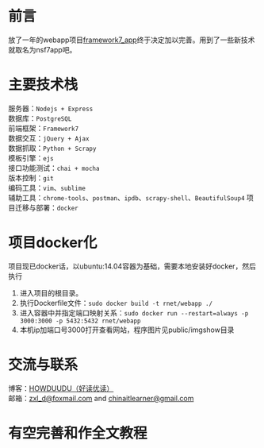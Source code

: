 # 前言
放了一年的webapp项目[framework7_app](https://github.com/zhenxianluo/framework7_app)终于决定加以完善。用到了一些新技术就取名为nsf7app吧。

# 主要技术栈
服务器：`Nodejs + Express`  
数据库：`PostgreSQL`  
前端框架：`Framework7`  
数据交互：`jQuery + Ajax`  
数据抓取：`Python + Scrapy`  
模板引擎：`ejs`  
接口功能测试：`chai + mocha`  
版本控制：`git`  
编码工具：`vim`、`sublime`  
辅助工具：`chrome-tools`、`postman`、`ipdb`、`scrapy-shell`、`BeautifulSoup4`
项目迁移与部署：`docker`

# 项目docker化

项目现已docker话，以ubuntu:14.04容器为基础，需要本地安装好docker，然后执行
1. 进入项目的根目录。
2. 执行Dockerfile文件：`sudo docker build -t rnet/webapp ./`
3. 进入容器中并指定端口映射关系：`sudo docker run --restart=always -p 3000:3000 -p 5432:5432 rnet/webapp`
4. 本机ip加端口号3000打开查看网站，程序图片见public/imgshow目录

# 交流与联系
博客：[HOWDUUDU（好读优读）](http://howduudu.xyz)  
邮箱：<zxl_d@foxmail.com> and <chinaitlearner@gmail.com>

# 有空完善和作全文教程

